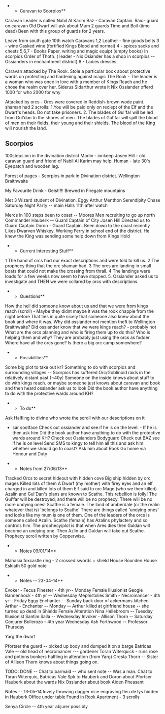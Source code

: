 -   -   Caravan to Scorpios\*\*

Caravan Leader is called Nabil Al Karim Baz - Caravan Captain. Raic-
guard on caravan Old Dwarf will ask about Mum 2 guards Timo and Boil
(timo dead) Been with this group of guards for 2 years.

Leave from south gate 10th watch Caravans 1,2 Leather - fine goods belts
3 - wine Casked wine (fortified Kings Blood and normal) 4 - spices sacks
and chests 5,6,7 - Books Paper, writing and magic equipt (empty books)
In scorpios Order of Thoth. ( leader - Nix Osiander has a shop in
scorpios \-- Ossianders in enchantment district) 8 - Ladies dresses.

Caravan attacked by The Rook. Stole a particular book about protective
wards on protecting and hardening against magic The Rook - The leader is
a woman who was once in love with a member of Kings Reach and he chose
the realm over her. Siderus Sidarthur wrote it Nix Ossiander offerd 1000
for who 2000 for why

Attacked by orcs - Orcs were covered in Reddish-brown wode paint. shaman
had 2 scrolls: 1.You will be paid only on reciept of the Elf and the
Dwarf\'s heads. Do not take prisoners. 2. The blades of Gul\'far will be
led from Gul\'dan to the shores of men. The blades of Gul\'far will
spill the blood of men on their fields, their young and their shields.
The blood of the King will nourish the land.

Scorpios
--------

100steps inn in the divination district Marlin - innkeep Josen Hill -
old caravan guard and friend of Nabil Al Karim may help. Human - late
30\'s Eyepatch and wooden leg.

Forest of pages - Scorpios in park in Divination district. Wellington
Braithwaite

My Favourite Drink - Geist!!!! Brewed in Firegate mountains

Met 3 Wizard student of Divination. Eggy Arthur Menthon Serendipity
Chase Saturday Night Party \-- main Halls 11th after watch

Mercs in 100 steps been to coast \-- Moores Men recruiting to go up
north Commander Hauberk \-- Guard Captain of City Josen Hill Directed us
to Guard Captain Doron - Guard Captain. Been down to the coast recently
Likes Dwarven Whiskey. Working Ferry in school end of the district. He
knew the King was sending some help down from Kings Hold

-   -   Current Interesting Stuff\*\*

1 The band of orcs had our exact descriptions and were told to kill us.
2 The prophecy thing that the orc shaman had. 3 The orcs are landing in
small boats that could not make the crossing from thrall. 4 The landings
were loads for a few weeks now seem to have stopped. 5. Ossiander asked
us to investigate and THEN we were collared by orcs with descriptions

-   -   Questions\*\*

How the hell did someone know about us and that we were from kings reach
(scroll) - Maybe they didnt maybe it was the rook chappie from the night
before That ties in quite nicely that someone also knew about the book
and where it was. Why did ossiander not mention theft to Wellington
Braithwaite? Did ossiander know that we were kings reach? - probably not
What are the orcs planning and who is firing them up to do this? Who is
helping them and why? They are probably just using the orcs as fodder.
Where have all the orcs gone? Is there a big orc camp somewhere?

-   -   Possibilities\*\*

Some big plot to take out kr? Something to do with scorpios and
surrounding villages \-- Scorpios has suffered Orc/Goblinoid raids in
the relatively distant past (\~40y) Someone on the inside knows about
stuff to do with kings reach. or maybe someone just knows about caravan
and book and then heard ossiander ask us to look Did the book author
have anything to do with the protective wards around KH?

-   -   To do\*\*

Ask Halfling to divine who wrote the scroll with our descriptions on it
- sar sootface Check out ossiander and see if he is on the level. - If
he is then ask him Did the book author have anything to do with the
protective wards around KH? Check out Ossianders Bodyguard Check out BAZ
see if he is on level Send SMS to kingy to tell him all this and ask him
whether we should go to coast? Ask him about Rook Go home via Honour and
Duty

-   -   Notes from 27/06/13\*\*

Tracked Orcs to secret hideout with hidden cove Big ship hidden by orc
mages Killed lots of them A Dwarf (my mother) with firey eyes and an elf
charged in and killed lots of them Elf said to orc Mage (who we then
killed) Azalin and Gul\'Dan\'s plans are known to Scathe. This rebellion
is folly! The Gul\'far will be destroyed, and there will be no prophecy.
There will be no more undying ones! Scathe is a female. The land of
amberdale (or the realm whatever that is) \'belongs to Scathe\' There
are things called \'undying ones\' and looks like my mum is one of them.
One of the leaders of the orcs is someone called Azalin. Scathe (female)
has Azalins phylactery and so controls him. The prophecy/plot is that
when Ares dies then Guldan will become an undying one. Then Azlin and
Guldan will take out Scathe. Prophecy scroll written by Copperwise.

-   -   Notes 09/01/14\*\*

Mahasia foxcastle ring - 2 crossed swords + shield House Rounden House
Eskiath 50 gold note

-   -   Notes \-- 23-04-14\*\*

Evoker - Fecus Finester - 4th yr\-- Monday Female Illusionist Geogie
Bannenhock - 4th yr \-- Wednesday Mephistolies Smith - Necromancer - 4th
yr\-- Friday Eggy Enchanter \-- Sunday back door of ackermans kitchen
Arthur - Enchanter \-- Monday \-- Arthur killed at girlfriend house \--
she turned up dead in Shields Female Alteration Nina Hellebroom \--
Tuesday Illusionist Santim Salla \-- Wednesday Invoker - Allison Thorn
\-- Saturday Conjurer Bollerozo - 4th year Wednesday Ash Forthwood \--
Professor Thursday

Yarg the dwarf

Pfortser the guard \-- picked up body and dumped it on a barge Batricas
Vale \-- old head of necromancer \-\-- gardener Toran Witerquick - runs
rose and potions bonkers halfling in alteration (from Yarg) Cresta Thorn
\-- Sister of Allison Thorn knows about things going on.

TODO: DONE \-- Chat to barmaid \-- who sent note \-- Was a man. Chat to
Toran Witerquic, Batricas Vale Spk to Hauberk and Doron about Pfortser
Hauberk about the wards Nix Ossiander about book Aiden Pheasant

Notes \-- 13-05-14 lovely throwing dagger nice engraving fleu de lys
hidden in Hauberk Office under table Found in Rook Apartment - 3 scrolls

Senya Circle \-- 4th year abjurer possibly
